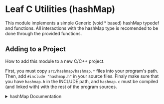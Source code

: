 # Leaf C Utilities (hashMap)
This module implements a simple Generic (void * based) hashMap typedef and functions. All interactions with the hashMap type is recomended to be done through the provided functions.

## Adding to a Project
How to add this module to a new C/C++ project.

First, you must copy `src/hashmap/hashmap.*` files into your program's path. Then, add `#include "hashmap.h"` in your source files. Finaly make sure that you have `hashmap.h` in the INCLUDE path, and `hashmap.c` must be compiled (and linked with) with the rest of the program sources.

<details> 
<summary>hashMap Documentation</summary>

A quick description of how to use the module, datatypes, and functions
+ <details>
    <summary>Typedefs and Structs</summary>
	<br>

  + <details>
      <summary>typedef _keyValuePair</summary>

      keyValuePair element
    </details>
  + <details>
      <summary>typedef hashMap</summary>

      hashMap element 
    </details>
  </details>

+ <details>
    <summary>Functions</summary>
	<br>
  + <details> 
      <summary>hashMap_new</summary>
      Creates a new hashMap Object, used as an initializer for the datatype. 
      <br>
  
      `hashMap_new()` allocates a new hashMap and returns a hashMap pointer, this hashMap must be freed useing the `hashMap_free()` function.
      <br>
      ```
      hashMap * hashMap_new (void)
      ```
      <br>
      This function takes no parameters and returns a new hashMap object
    </details>
  + <details> 
      <summary>hashMap_free</summary>
      Destroys hashMap Objects, used as a destructor for the datatype.
      <br>
      
	  `hashMap_free()` deallocates/frees all memory allocated in the hashMap Element. This function must be run after you are done using the hashMap element. For instructions on how to create a new hashMap please refer to `hashMap_new()`.
      <br>
      ```
      void hashMap_free (hashMap *self)
      ```
      <br>
      Takes a hashMap pointer, free's the allocated variables and sets values to 0/NULL incase of use after free.
    </details>
  + <details>
      <summary>hashMap_set</summary>
	  desctiprion
    </details>
  + <details>
      <summary>hashMap_remove</summary>
	  dexvr
    </details>
  + <details>
      <summary>hashMap_lookup</summary>
	  dex
    </details>
  + <details>
      <summary>hashMap_lookup_size</summary>
	  desc
    </detail>
  </details>
</details>